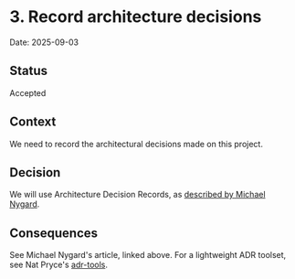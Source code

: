 # 3. Record architecture decisions

Date: 2025-09-03

## Status

Accepted

## Context

We need to record the architectural decisions made on this project.

## Decision

We will use Architecture Decision Records, as [described by Michael Nygard][].

## Consequences

See Michael Nygard's article, linked above. For a lightweight ADR toolset, see
Nat Pryce's [adr-tools][].

[described by Michael Nygard]:
http://thinkrelevance.com/blog/2011/11/15/documenting-architecture-decisions

[adr-tools]:
https://github.com/npryce/adr-tools
